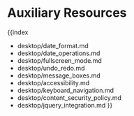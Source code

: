 Auxiliary Resources
=============================

{{index
- desktop/date_format.md
- desktop/date_operations.md
- desktop/fullscreen_mode.md
- desktop/undo_redo.md
- desktop/message_boxes.md
- desktop/accessibility.md
- desktop/keyboard_navigation.md
- desktop/content_security_policy.md
- desktop/jquery_integration.md
}}